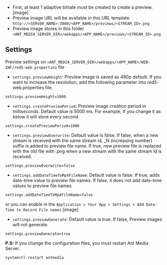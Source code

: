 * First, at least 1 adaptive bitrate must be created to create a preview.
[image]
* Preview image URL will be available in this URL template `http://<SERVER_NAME>:5080/<APP_NAME>/previews/<STREAM_ID>.png`
* Preview image stores in this folder `<ANT_MEDIA_SERVER_DIR>/webapps/<APP_NAME>/previews/<STREAM_ID>.png`

## Settings

Preview settings on `<ANT_MEDIA_SERVER_DIR>/webapps/<APP_NAME>/WEB-INF/red5-web.properties` file

* `settings.previewHeight`: Preview image is saved as 480p default. If you want to increase the resolution, add the following parameter into red5-web.properties file.

`settings.previewHeight=1080`

* `settings.createPreviewPeriod`: Preview image creation period in milliseconds. Default value is 5000 ms.
For example, If you change it as below it will store every second.

`settings.createPreviewPeriod=1000`

* `settings.previewOverwrite`: Default value is false. If false, when a new stream is received with the same stream id, _N (increasing number) suffix is added to preview file name. If true, new preview file is replaced with the old file with .png when a new stream with the same stream id is received.

`settings.previewOverwrite=false`

* `settings.addDateTimeToMp4FileName`: Default value is false. If true, adds date-time value to preview file names. If false, it does not add date-time values to preview file names

`settings.addDateTimeToMp4FileName=false`

or you can enable in the `Application > Your App > Settings > Add Date-Time to Record File names`
[image]
* `settings.previewGenerate`: Default value is true. If false, Preview images will not generate.

`settings.previewGenerate=true`

**P.S:** If you change the configuration files, you must restart Ant Media Server.

`systemctl restart antmedia`

